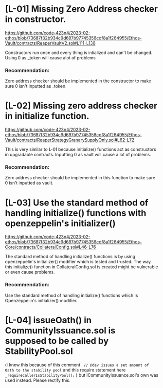 # [L-01] Missing Zero Address checker in constructor.
https://github.com/code-423n4/2023-02-ethos/blob/73687f32b934c9d697b97745356cdf8a1f264955/Ethos-Vault/contracts/ReaperVaultV2.sol#L111-L136

Constructors run once and every thing is intialized and can't be changed. Using 0 as _token will cause alot of problems

### Recommendation:
Zero address checker should be implemented in the constructor to make sure 0 isn't  inputted as _token. 

# [L-02] Missing zero address checker in initialize function.
https://github.com/code-423n4/2023-02-ethos/blob/73687f32b934c9d697b97745356cdf8a1f264955/Ethos-Vault/contracts/ReaperStrategyGranarySupplyOnly.sol#L62-L72

This is very similar to L-01 because initialize() functions act as constructors in upgradable contracts.
Inputting 0 as vault will cause a lot of problems.  

### Recommendation:
Zero address checker should be implemented in this function to make sure 0 isn't inputted as vault.

# [L-03] Use the standard method of handling initialize() functions with openzeppelin's initializer()
https://github.com/code-423n4/2023-02-ethos/blob/73687f32b934c9d697b97745356cdf8a1f264955/Ethos-Core/contracts/CollateralConfig.sol#L46-L76
 
The standard method of handling initialize() functions is by using openzeppelin's initializer() modifier which is tested and trusted. The way this initialize() function in CollateralConfig.sol is created might be vulnerable or even cause problems.

### Recommendation:
Use the standard method of handling initialize() functions which is Openzeppelin's initializer() modifier.

# [L-04] issueOath() in CommunityIssuance.sol is supposed to be called by StabilityPool.sol 
(i know this because of this comment ``` // @dev issues a set amount of Oath to the stability pool``` and this require statement here ```          _requireCallerIsStabilityPool(); ``` ) but ICommunityIssuance.sol's own was used instead. Please rectify this.
